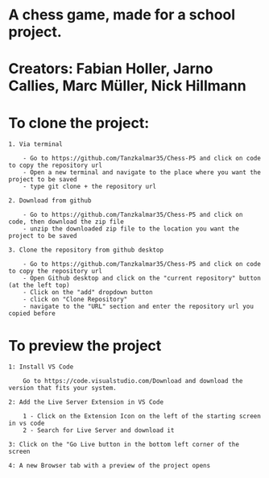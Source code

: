 # A chess game, made for a school project.

# Creators: Fabian Holler, Jarno Callies, Marc Müller, Nick Hillmann
 
# To clone the project:

    1. Via terminal

        - Go to https://github.com/Tanzkalmar35/Chess-P5 and click on code to copy the repository url
        - Open a new terminal and navigate to the place where you want the project to be saved
        - type git clone + the repository url

    2. Download from github

        - Go to https://github.com/Tanzkalmar35/Chess-P5 and click on code, then download the zip file
        - unzip the downloaded zip file to the location you want the project to be saved

    3. Clone the repository from github desktop

        - Go to https://github.com/Tanzkalmar35/Chess-P5 and click on code to copy the repository url
        - Open Github desktop and click on the "current repository" button (at the left top)
        - Click on the "add" dropdown button
        - click on "Clone Repository" 
        - navigate to the "URL" section and enter the repository url you copied before

# To preview the project

    1: Install VS Code

        Go to https://code.visualstudio.com/Download and download the version that fits your system.

    2: Add the Live Server Extension in VS Code

        1 - Click on the Extension Icon on the left of the starting screen in vs code
        2 - Search for Live Server and download it

    3: Click on the "Go Live button in the bottom left corner of the screen

    4: A new Browser tab with a preview of the project opens


